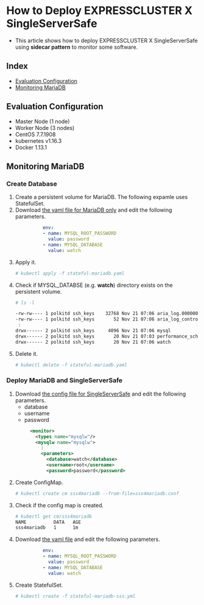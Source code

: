 # How to Deploy EXPRESSCLUSTER X SingleServerSafe
- This article shows how to deploy EXPRESSCLUSTER X SingleServerSafe using **sidecar pattern** to monitor some software. 

## Index
- [Evaluation Configuration](#evaluation-configuration)
- [Monitoring MariaDB](#Monitoring-MariaDB)

## Evaluation Configuration
- Master Node (1 node)
- Worker Node (3 nodes)
- CentOS 7.7.1908
- kubernetes v1.16.3
- Docker 1.13.1

## Monitoring MariaDB
### Create Database
1. Create a persistent volume for MariaDB. The following expamle uses StatefulSet.
1. Download [the yaml file for MariaDB only](https://github.com/EXPRESSCLUSTER/kubernetes/blob/master/yaml/mariadb/stateful-mariadb.yaml) and edit the following parameters.
   ```yml
             env:
             - name: MYSQL_ROOT_PASSWORD
               value: password
             - name: MYSQL_DATABASE
               value: watch
   ```   
1. Apply it.
   ```sh
   # kubectl apply -f stateful-mariadb.yaml
   ```
1. Check if MYSQL_DATABSE (e.g. **watch**) directory exists on the persistent volume.
   ```sh
   # ls -l

   -rw-rw---- 1 polkitd ssh_keys    32768 Nov 21 07:06 aria_log.00000001
   -rw-rw---- 1 polkitd ssh_keys       52 Nov 21 07:06 aria_log_control
    :
   drwx------ 2 polkitd ssh_keys     4096 Nov 21 07:06 mysql
   drwx------ 2 polkitd ssh_keys       20 Nov 21 07:03 performance_schema
   drwx------ 2 polkitd ssh_keys       20 Nov 21 07:06 watch   
   ```
1. Delete it.
   ```sh
   # kubectl delete -f stateful-mariadb.yaml
   ```
### Deploy MariaDB and SingleServerSafe
1. Download [the config file for SingleServerSafe](https://github.com/EXPRESSCLUSTER/kubernetes/blob/master/config/mariadb/sss4mariadb.conf) and edit the following parameters.
   - database
   - username
   - password
     ```xml
       <monitor>
         <types name="mysqlw"/>
         <mysqlw name="mysqlw">
           : 
           <parameters>
             <database>watch</database>
             <username>root</username>
             <password>password</password>
     ```
1. Create ConfigMap.
   ```sh
   # kubectl create cm sss4mariadb --from-file=sss4mariadb.conf
   ```
1. Check if the config map is created.
   ```sh
   # kubectl get cm/sss4mariadb
   NAME          DATA   AGE
   sss4mariadb   1      1m
   ```
1. Download [the yaml file](https://github.com/EXPRESSCLUSTER/kubernetes/blob/master/yaml/mariadb/stateful-mariadb-sss.yaml) and edit the following parameters.
   ```yml
             env:
             - name: MYSQL_ROOT_PASSWORD
               value: password
             - name: MYSQL_DATABASE
               value: watch
   ```   
1. Create StatefulSet.
   ```sh
   # kubectl create -f stateful-mariadb-sss.yml
   ```
